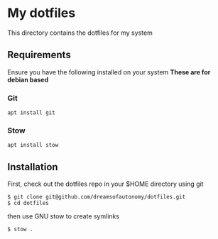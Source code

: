 # My dotfiles

This directory contains the dotfiles for my system

## Requirements

Ensure you have the following installed on your system
**These are for debian based**

### Git

```
apt install git
```

### Stow

```
apt install stow
```

## Installation

First, check out the dotfiles repo in your $HOME directory using git

```
$ git clone git@github.com/dreamsofautonomy/dotfiles.git
$ cd dotfiles
```

then use GNU stow to create symlinks

```
$ stow .
```

